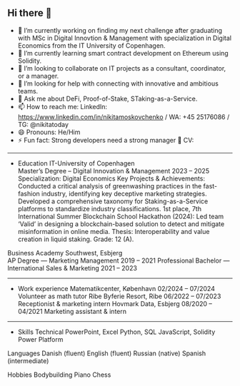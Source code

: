 ## Hi there 👋


- 🔭 I’m currently working on finding my next challenge after graduating with MSc in Digital Innovtion & Management with specialization in Digital Economics from the IT University of Copenhagen.
- 🌱 I’m currently learning smart contract development on Ethereum using Solidity.
- 👯 I’m looking to collaborate on IT projects as a consultant, coordinator, or a manager.
- 🤔 I’m looking for help with connecting with innovative and ambitious teams.
- 💬 Ask me about DeFi, Proof-of-Stake, STaking-as-a-Service.
- 📫 How to reach me: LinkedIn: https://www.linkedin.com/in/nikitamoskovchenko /  WA: +45 25176086 /  TG: @nikitatoday 
- 😄 Pronouns: He/Him
- ⚡ Fun fact: Strong developers need a strong manager 💪
CV:
__________________________________________________________________________________________________________________________________________________________________________________________
- Education 
IT-University of Copenhagen							
Master’s Degree – Digital Innovation & Management 		         2023 – 2025
Specialization: Digital Economics
Key Projects & Achievements: 
Conducted a critical analysis of greenwashing practices in the fast-fashion industry, identifying key deceptive marketing strategies.
Developed a comprehensive taxonomy for Staking-as-a-Service platforms to standardize industry classifications.
1st place, 7th International Summer Blockchain School Hackathon (2024): Led team ‘Valid’ in designing a blockchain-based solution to detect and mitigate misinformation in online media.
Thesis: Interoperability and value creation in liquid staking. Grade: 12 (A).

Business Academy Southwest, Esbjerg				
AP Degree — Marketing Management				  	                    2019 – 2021
Professional Bachelor — International Sales & Marketing		      2021 – 2023

__________________________________________________________________________________________________________________________________________________________________________________________
- Work experience
Matematikcenter, København				                        		02/2024 – 07/2024
Volunteer as math tutor
Ribe Byferie Resort, Ribe							                        06/2022 – 07/2023 
Receptionist & marketing intern
Hovmark Data, Esbjerg						                             	08/2020 – 04/2021 
Marketing assistant & intern 

__________________________________________________________________________________________________________________________________________________________________________________________
- Skills 
Technical
PowerPoint, Excel
Python, SQL
JavaScript, Solidity 
Power Platform

Languages
Danish (fluent)
English (fluent)
Russian (native)
Spanish (intermediate)

Hobbies
Bodybuilding   Piano  Chess 

